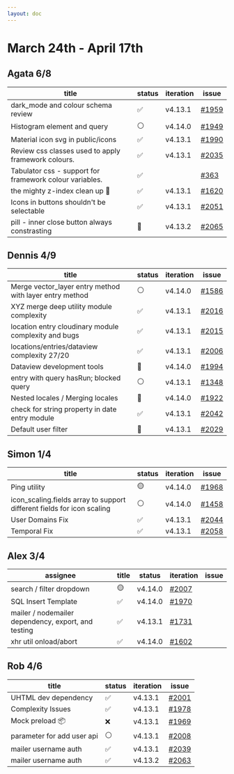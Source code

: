 ```yaml
---
layout: doc
---
```


# March 24th - April 17th

## Agata 6/8

| title                                                   | status | iteration | issue                                                      |
| ------------------------------------------------------- | ------ | --------- | ---------------------------------------------------------- |
| dark_mode and colour schema review                      | ✅     | v4.13.1   | [#1959](https://github.com/GEOLYTIX/xyz/issues/1959)       |
| Histogram element and query                             | ⚪️     | v4.14.0   | [#1949](https://github.com/GEOLYTIX/xyz/issues/1949)       |
| Material icon svg in public/icons                       | ✅     | v4.13.1   | [#1990](https://github.com/GEOLYTIX/xyz/issues/1990)       |
| Review css classes used to apply framework colours.     | ✅     | v4.13.1   | [#2035](https://github.com/GEOLYTIX/xyz/issues/2035)       |
| Tabulator css - support for framework colour variables. | ✅     |           | [#363](https://github.com/GEOLYTIX/xyz_plugins/issues/363) |
| the mighty z-index clean up 🧼                          | ✅     | v4.13.1   | [#1620](https://github.com/GEOLYTIX/xyz/issues/1620)       |
| Icons in buttons shouldn't be selectable                | ✅     | v4.13.1   | [#2051](https://github.com/GEOLYTIX/xyz/issues/2051)       |
| pill - inner close button always constrasting           | 👀     | v4.13.2   | [#2065](https://github.com/GEOLYTIX/xyz/pull/2065)         |

## Dennis 4/9

| title                                                   | status | iteration | issue                                                                        |
| ------------------------------------------------------- | ------ | --------- | ---------------------------------------------------------------------------- |
| Merge vector_layer entry method with layer entry method | ⚪️     | v4.14.0   | [#1586](https://github.com/GEOLYTIX/xyz/issues/1586)                         |
| XYZ merge deep utility module complexity                | ✅     | v4.13.1   | [#2016](https://github.com/GEOLYTIX/xyz/ishttps://www.lazyvim.org/sues/2016) |
| location entry cloudinary module complexity and bugs    | ✅     | v4.13.1   | [#2015](https://github.com/GEOLYTIX/xyz/issues/2015)                         |
| locations/entries/dataview complexity 27/20             | ✅     | v4.13.1   | [#2006](https://github.com/GEOLYTIX/xyz/issues/2006)                         |
| Dataview development tools                              | 👀     | v4.14.0   | [#1994](https://github.com/GEOLYTIX/xyz/issues/1994)                         |
| entry with query hasRun; blocked query                  | ⚪️     | v4.13.1   | [#1348](https://github.com/GEOLYTIX/xyz/issues/1348)                         |
| Nested locales / Merging locales                        | 👀     | v4.14.0   | [#1922](https://github.com/GEOLYTIX/xyz/issues/1922)                         |
| check for string property in date entry module          | ✅     | v4.13.1   | [#2042](https://github.com/GEOLYTIX/xyz/issues/2042)                         |
| Default user filter                                     | 👀     | v4.13.1   | [#2029](https://github.com/GEOLYTIX/xyz/issues/2029)                         |

## Simon 1/4

| title                                                                  | status | iteration | issue                                                |
| ---------------------------------------------------------------------- | ------ | --------- | ---------------------------------------------------- |
| Ping utility                                                           | 🟡     | v4.14.0   | [#1968](https://github.com/GEOLYTIX/xyz/issues/1968) |
| icon_scaling.fields array to support different fields for icon scaling | ⚪️     | v4.14.0   | [#1458](https://github.com/GEOLYTIX/xyz/issues/1458) |
| User Domains Fix                                                       | ✅     | v4.13.1   | [#2044](https://github.com/GEOLYTIX/xyz/issues/2044) |
| Temporal Fix                                                           | ✅     | v4.13.1   | [#2058](https://github.com/GEOLYTIX/xyz/pull/2058)   |

## Alex 3/4

| assignee                                            | title | status  | iteration                                            | issue |
| --------------------------------------------------- | ----- | ------- | ---------------------------------------------------- | ----- |
| search / filter dropdown                            | 🟡    | v4.14.0 | [#2007](https://github.com/GEOLYTIX/xyz/issues/2007) |
| SQL Insert Template                                 | ✅    | v4.14.0 | [#1970](https://github.com/GEOLYTIX/xyz/issues/1970) |
| mailer / nodemailer dependency, export, and testing | ✅    | v4.13.1 | [#1731](https://github.com/GEOLYTIX/xyz/issues/1731) |
| xhr util onload/abort                               | ✅    | v4.14.0 | [#1602](https://github.com/GEOLYTIX/xyz/issues/1602) |

## Rob 4/6

| title                      | status | iteration | issue                                                |
| -------------------------- | ------ | --------- | ---------------------------------------------------- |
| UHTML dev dependency       | ✅     | v4.13.1   | [#2001](https://github.com/GEOLYTIX/xyz/issues/2001) |
| Complexity Issues          | ✅     | v4.13.1   | [#1978](https://github.com/GEOLYTIX/xyz/issues/1978) |
| Mock preload 📦            | ❌     | v4.13.1   | [#1969](https://github.com/GEOLYTIX/xyz/issues/1969) |
| parameter for add user api | ⚪️     | v4.13.1   | [#2008](https://github.com/GEOLYTIX/xyz/issues/2008) |
| mailer username auth       | ✅     | v4.13.1   | [#2039](https://github.com/GEOLYTIX/xyz/issues/2039) |
| mailer username auth       | ✅     | v4.13.2   | [#2063](https://github.com/GEOLYTIX/xyz/issues/2063) |
